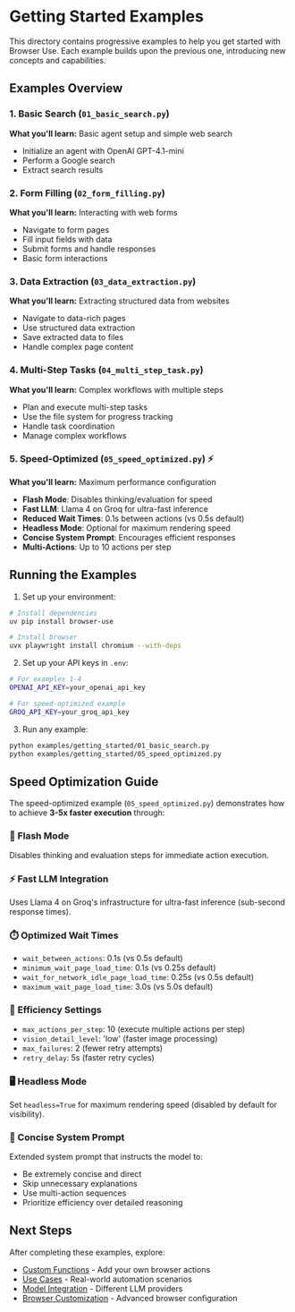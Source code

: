 # Getting Started Examples

This directory contains progressive examples to help you get started with Browser Use. Each example builds upon the previous one, introducing new concepts and capabilities.

## Examples Overview

### 1. Basic Search (`01_basic_search.py`)
**What you'll learn:** Basic agent setup and simple web search
- Initialize an agent with OpenAI GPT-4.1-mini
- Perform a Google search
- Extract search results

### 2. Form Filling (`02_form_filling.py`)
**What you'll learn:** Interacting with web forms
- Navigate to form pages
- Fill input fields with data
- Submit forms and handle responses
- Basic form interactions

### 3. Data Extraction (`03_data_extraction.py`)
**What you'll learn:** Extracting structured data from websites
- Navigate to data-rich pages
- Use structured data extraction
- Save extracted data to files
- Handle complex page content

### 4. Multi-Step Tasks (`04_multi_step_task.py`)
**What you'll learn:** Complex workflows with multiple steps
- Plan and execute multi-step tasks
- Use the file system for progress tracking
- Handle task coordination
- Manage complex workflows

### 5. Speed-Optimized (`05_speed_optimized.py`) ⚡
**What you'll learn:** Maximum performance configuration
- **Flash Mode**: Disables thinking/evaluation for speed
- **Fast LLM**: Llama 4 on Groq for ultra-fast inference
- **Reduced Wait Times**: 0.1s between actions (vs 0.5s default)
- **Headless Mode**: Optional for maximum rendering speed
- **Concise System Prompt**: Encourages efficient responses
- **Multi-Actions**: Up to 10 actions per step

## Running the Examples

1. Set up your environment:
```bash
# Install dependencies
uv pip install browser-use

# Install browser
uvx playwright install chromium --with-deps
```

2. Set up your API keys in `.env`:
```bash
# For examples 1-4
OPENAI_API_KEY=your_openai_api_key

# For speed-optimized example
GROQ_API_KEY=your_groq_api_key
```

3. Run any example:
```bash
python examples/getting_started/01_basic_search.py
python examples/getting_started/05_speed_optimized.py
```

## Speed Optimization Guide

The speed-optimized example (`05_speed_optimized.py`) demonstrates how to achieve **3-5x faster execution** through:

### 🚀 Flash Mode
Disables thinking and evaluation steps for immediate action execution.

### ⚡ Fast LLM Integration
Uses Llama 4 on Groq's infrastructure for ultra-fast inference (sub-second response times).

### ⏱️ Optimized Wait Times
- `wait_between_actions`: 0.1s (vs 0.5s default)
- `minimum_wait_page_load_time`: 0.1s (vs 0.25s default)
- `wait_for_network_idle_page_load_time`: 0.25s (vs 0.5s default)
- `maximum_wait_page_load_time`: 3.0s (vs 5.0s default)

### 🎯 Efficiency Settings
- `max_actions_per_step`: 10 (execute multiple actions per step)
- `vision_detail_level`: 'low' (faster image processing)
- `max_failures`: 2 (fewer retry attempts)
- `retry_delay`: 5s (faster retry cycles)

### 🖥️ Headless Mode
Set `headless=True` for maximum rendering speed (disabled by default for visibility).

### 📝 Concise System Prompt
Extended system prompt that instructs the model to:
- Be extremely concise and direct
- Skip unnecessary explanations
- Use multi-action sequences
- Prioritize efficiency over detailed reasoning

## Next Steps

After completing these examples, explore:
- [Custom Functions](/examples/custom-functions/) - Add your own browser actions
- [Use Cases](/examples/use-cases/) - Real-world automation scenarios
- [Model Integration](/examples/models/) - Different LLM providers
- [Browser Customization](/docs/customize/browser-settings) - Advanced browser configuration